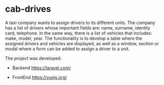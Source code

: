 # cab-drives

A taxi company wants to assign drivers to its different units. The company has a list of drivers whose important fields are: name, surname, identity card, telephone. In the same way, there is a list of vehicles that includes: make, model, year. The functionality is to develop a table where the assigned drivers and vehicles are displayed, as well as a window, section or modal where a form can be added to assign a driver to a unit.

The project was developed: 

- Backend 
https://laravel.com/


- FrontEnd 
https://vuejs.org/
